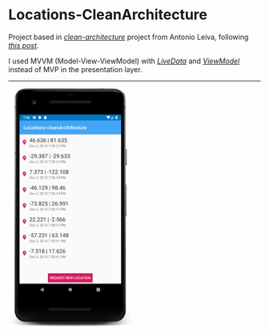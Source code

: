 # Locations-CleanArchitecture

Project based in [*clean-architecture*](https://github.com/antoniolg/clean-architecture) project from Antonio Leiva, following [*this post*](https://devexperto.com/clean-architecture-android/).

I used MVVM (Model-View-ViewModel) with [*LiveData*](https://developer.android.com/topic/libraries/architecture/livedata) and [*ViewModel*](https://developer.android.com/topic/libraries/architecture/viewmodel) instead of MVP in the presentation layer.

* * *

<img src="img/device-2018-12-03-195720.png" width=250>
